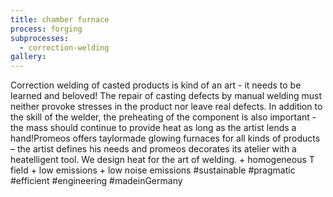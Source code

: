 ```yaml
---
title: chamber furnace
process: forging
subprocesses:
  - correction-welding
gallery:
---
```


Correction welding of casted products is kind of an art - it needs to be learned and beloved! The repair of casting defects by manual welding must neither provoke stresses in the product nor leave real defects. In addition to the skill of the welder, the preheating of the component is also important - the mass should continue to provide heat as long as the artist lends a hand!Promeos offers taylormade glowing furnaces for all kinds of products – the artist defines his needs and promeos decorates its atelier with a heatelligent tool. We design heat for the art of welding.   + homogeneous T field + low emissions  + low noise emissions  #sustainable #pragmatic #efficient #engineering #madeinGermany

